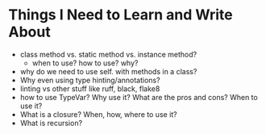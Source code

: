 # Things I Need to Learn and Write About
- class method vs. static method vs. instance method?
    - when to use? how to use? why?
- why do we need to use self. with methods in a class?
- Why even using type hinting/annotations?
- linting vs other stuff like ruff, black, flake8
- how to use TypeVar? Why use it? What are the pros and cons? When to use it?
- What is a closure? When, how, where to use it?
- What is recursion?